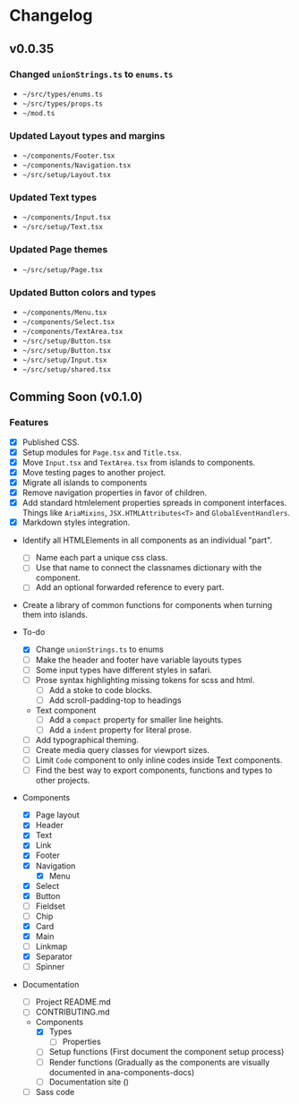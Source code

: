 # Changelog

## v0.0.35

### Changed `unionStrings.ts` to `enums.ts`
  - `~/src/types/enums.ts`
  - `~/src/types/props.ts`
  - `~/mod.ts`

### Updated Layout types and margins
  - `~/components/Footer.tsx`
  - `~/components/Navigation.tsx`
  - `~/src/setup/Layout.tsx`

### Updated Text types
  - `~/components/Input.tsx`
  - `~/src/setup/Text.tsx`

### Updated Page themes
  - `~/src/setup/Page.tsx`

### Updated Button colors and types
  - `~/components/Menu.tsx`
  - `~/components/Select.tsx`
  - `~/components/TextArea.tsx`
  - `~/src/setup/Button.tsx`
  - `~/src/setup/Button.tsx`
  - `~/src/setup/Input.tsx`
  - `~/src/setup/shared.tsx`

## Comming Soon (v0.1.0)

### Features

- [x] Published CSS.
- [x] Setup modules for `Page.tsx` and `Title.tsx`.
- [x] Move `Input.tsx` and `TextArea.tsx` from islands to components.
- [x] Move testing pages to another project.
- [x] Migrate all islands to components
- [x] Remove navigation properties in favor of children.
- [x] Add standard htmlelement properties spreads in component interfaces. Things like `AriaMixins`, `JSX.HTMLAttributes<T>` and `GlobalEventHandlers`.
- [x] Markdown styles integration.
- Identify all HTMLElements in all components as an individual "part".
  - [ ] Name each part a unique css class.
  - [ ] Use that name to connect the classnames dictionary with the component.
  - [ ] Add an optional forwarded reference to every part.
- Create a library of common functions for components when turning them into islands.

- To-do
  - [x] Change `unionStrings.ts` to enums
  - [ ] Make the header and footer have variable layouts types
  - [ ] Some input types have different styles in safari.
  - [ ] Prose syntax highlighting missing tokens for scss and html.
    - [ ] Add a stoke to code blocks.
    - [ ] Add scroll-padding-top to headings
  - Text component
    - [ ] Add a `compact` property for smaller line heights.
    - [ ] Add a `indent` property for literal prose.
  - [ ] Add typographical theming.
  - [ ] Create media query classes for viewport sizes.
  - [ ] Limit `Code` component to only inline codes inside Text components.
  - [ ] Find the best way to export components, functions and types to other projects.

- Components
  - [x] Page layout
  - [x] Header
  - [x] Text
  - [x] Link
  - [x] Footer
  - [x] Navigation
    - [x] Menu
  - [x] Select
  - [x] Button
  - [ ] Fieldset
  - [ ] Chip
  - [x] Card
  - [x] Main
  - [ ] Linkmap
  - [x] Separator
  - [ ] Spinner

- Documentation
  - [ ] Project README.md
  - [ ] CONTRIBUTING.md
  - Components
    - [x] Types
      - [ ] Properties
    - [ ] Setup functions (First document the component setup process)
    - [ ] Render functions (Gradually as the components are visually documented in ana-components-docs)
    - [ ] Documentation site ()
  - [ ] Sass code
